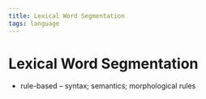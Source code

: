 ```yaml
---
title: Lexical Word Segmentation
tags: language
---
```


# Lexical Word Segmentation
- rule-based – syntax; semantics; morphological rules






























